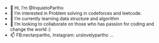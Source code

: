- 👋 Hi, I’m @InquietoPartho
- 👀 I’m interested in Problem solving in codeforces and leetcode.
- 🌱 I’m currently learning data structure and algorithm
- 💞️ I’m looking to collaborate on those who has passion for coding and change the world :)
- 📫 FB:nectarpartho, Instagram: urslovelypartho  ...

<!---
InquietoPartho/InquietoPartho is a ✨ special ✨ repository because its `README.md` (this file) appears on your GitHub profile.
You can click the Preview link to take a look at your changes.
--->
